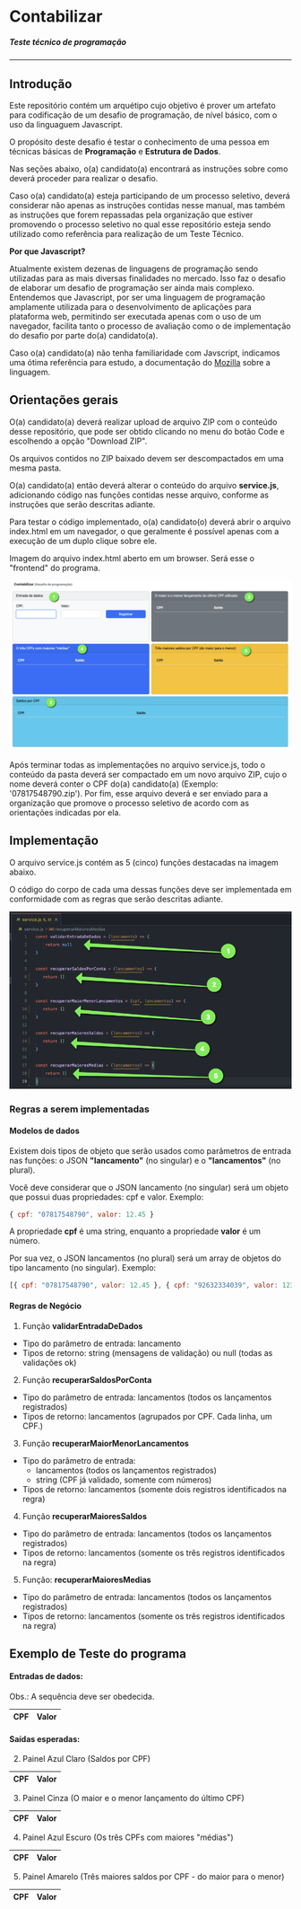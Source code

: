 # Contabilizar
##### Teste técnico de programação
---

## Introdução

Este repositório contém um arquétipo cujo objetivo é prover um artefato para codificação de um desafio de programação, de nível básico, com o uso da linguaguem Javascript.

O propósito deste desafio é testar o conhecimento de uma pessoa em técnicas básicas de **Programação** e **Estrutura de Dados**.

Nas seções abaixo, o(a) candidato(a) encontrará as instruções sobre como deverá proceder para realizar o desafio.

Caso o(a) candidato(a) esteja participando de um processo seletivo, deverá considerar não apenas as instruções contidas nesse manual, mas também as instruções que forem repassadas pela organização que estiver promovendo o processo seletivo no qual esse repositório esteja sendo utilizado como referência para realização de um Teste Técnico.

**Por que Javascript?**

Atualmente existem dezenas de linguagens de programação sendo utilizadas para as mais diversas finalidades no mercado. Isso faz o desafio de elaborar um desafio de programação ser ainda mais complexo. Entendemos que Javascript, por ser uma linguagem de programação amplamente utilizada para o desenvolvimento de aplicações para plataforma web, permitindo ser executada apenas com o uso de um navegador, facilita tanto o processo de avaliação como o de implementação do desafio por parte do(a) candidato(a).

Caso o(a) candidato(a) não tenha familiaridade com Javscript, indicamos uma ótima referência para estudo, a documentação do [Mozilla](https://developer.mozilla.org/pt-BR/docs/Web/JavaScript/Reference) sobre a linguagem.

## Orientações gerais

O(a) candidato(a) deverá realizar upload de arquivo ZIP com o conteúdo desse repositório, que pode ser obtido clicando no menu do botão Code e escolhendo a opção "Download ZIP".

Os arquivos contidos no ZIP baixado devem ser descompactados em uma mesma pasta.

O(a) candidato(a) então deverá alterar o conteúdo do arquivo **service.js**, adicionando código nas funções contidas nesse arquivo, conforme as instruções que serão descritas adiante.

Para testar o código implementado, o(a) candidato(o) deverá abrir o arquivo index.html em um navegador, o que geralmente é possível apenas com a execução de um duplo clique sobre ele.

Imagem do arquivo index.html aberto em um browser. Será esse o "frontend" do programa.

![Alt text](/assets/front.png?raw=true "Frontend")

Após terminar todas as implementações no arquivo service.js, todo o conteúdo da pasta deverá ser compactado em um novo arquivo ZIP, cujo o nome deverá conter o CPF do(a) candidato(a) (Exemplo: '07817548790.zip'). Por fim, esse arquivo deverá e ser enviado para a organização que promove o processo seletivo de acordo com as orientações indicadas por ela.

## Implementação

O arquivo service.js contém as 5 (cinco) funções destacadas na imagem abaixo.

O código do corpo de cada uma dessas funções deve ser implementada em conformidade com as regras que serão descritas adiante.

![Alt text](/assets/back.png?raw=true "Frontend")

### Regras a serem implementadas

#### Modelos de dados

Existem dois tipos de objeto que serão usados como parâmetros de entrada nas funções: o JSON **"lancamento"** (no singular) e o **"lancamentos"** (no plural).

Você deve considerar que o JSON lancamento (no singular) será um objeto que possui duas propriedades: cpf e valor. Exemplo:
```js
{ cpf: "07817548790", valor: 12.45 }
```

A propriedade **cpf** é uma string, enquanto a propriedade **valor** é um número.

Por sua vez, o JSON lancamentos (no plural) será um array de objetos do tipo lancamento (no singular). Exemplo:
```js
[{ cpf: "07817548790", valor: 12.45 }, { cpf: "92632334039", valor: 1234.65 }]
```

#### Regras de Negócio

1. Função **validarEntradaDeDados**
- Tipo do parâmetro de entrada: lancamento
- Tipos de retorno: string (mensagens de validação) ou null (todas as validações ok)


2. Função **recuperarSaldosPorConta**
- Tipo do parâmetro de entrada: lancamentos (todos os lançamentos registrados)
- Tipos de retorno: lancamentos (agrupados por CPF. Cada linha, um CPF.)


3. Função **recuperarMaiorMenorLancamentos**
- Tipo do parâmetro de entrada:
  - lancamentos (todos os lançamentos registrados)
  - string (CPF já validado, somente com números)
- Tipos de retorno: lancamentos (somente dois registros identificados na regra)


4. Função **recuperarMaioresSaldos**
- Tipo do parâmetro de entrada: lancamentos (todos os lançamentos registrados)
- Tipos de retorno: lancamentos (somente os três registros identificados na regra)


5. Função: **recuperarMaioresMedias**
- Tipo do parâmetro de entrada: lancamentos (todos os lançamentos registrados)
- Tipos de retorno: lancamentos (somente os três registros identificados na regra)

## Exemplo de Teste do programa

#### Entradas de dados:

Obs.: A sequência deve ser obedecida.

CPF       |Valor     |
------------|------------|


#### Saídas esperadas:

2. Painel Azul Claro (Saldos por CPF)

CPF       |Valor     |
------------|------------|

3. Painel Cinza (O maior e o menor lançamento do último CPF)

CPF       |Valor     |
------------|------------|

4. Painel Azul Escuro (Os três CPFs com maiores "médias")

CPF       |Valor     |
------------|------------|

5. Painel Amarelo (Três maiores saldos por CPF - do maior para o menor)

CPF       |Valor     |
------------|------------|

